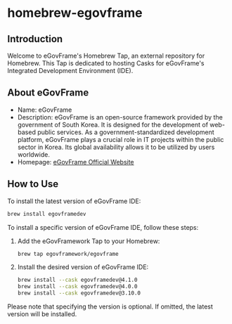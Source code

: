 # homebrew-egovframe

## Introduction
Welcome to eGovFrame's Homebrew Tap, an external repository for Homebrew. This Tap is dedicated to hosting Casks for eGovFrame's Integrated Development Environment (IDE).

## About eGovFrame
- Name: eGovFrame
- Description: eGovFrame is an open-source framework provided by the government of South Korea. It is designed for the development of web-based public services. As a government-standardized development platform, eGovFrame plays a crucial role in IT projects within the public sector in Korea. Its global availability allows it to be utilized by users worldwide.
- Homepage: [eGovFrame Official Website](https://www.egovframe.go.kr/)

## How to Use

To install the latest version of eGovFrame IDE:

```bash
brew install egovframedev
```

To install a specific version of eGovFrame IDE, follow these steps:

1. Add the eGovFramework Tap to your Homebrew:
   ```bash
   brew tap egovframework/egovframe
   ```
2. Install the desired version of eGovFrame IDE:
   ```bash
   brew install --cask egovframedev@4.1.0
   brew install --cask egovframedev@4.0.0
   brew install --cask egovframedev@3.10.0
   ```

Please note that specifying the version is optional. If omitted, the latest version will be installed.
